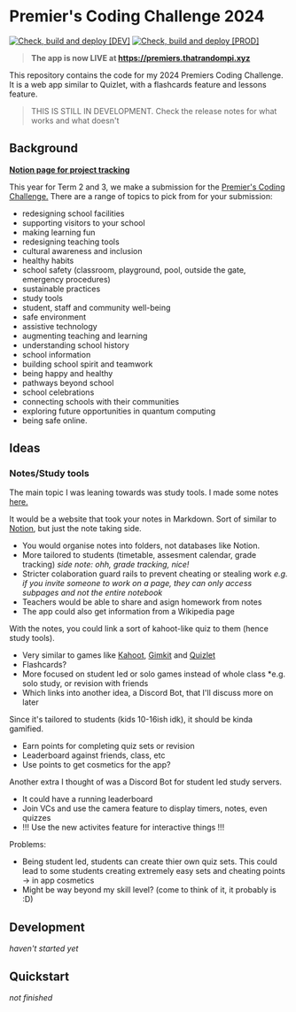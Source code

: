 # Premier's Coding Challenge 2024
[![Check, build and deploy [DEV]](https://github.com/NotLawson/premierscodingchallenge/actions/workflows/dev.yml/badge.svg)](https://github.com/NotLawson/premierscodingchallenge/actions/workflows/dev.yml)
[![Check, build and deploy [PROD]](https://github.com/NotLawson/premierscodingchallenge/actions/workflows/prod.yml/badge.svg)](https://github.com/NotLawson/premierscodingchallenge/actions/workflows/prod.yml)
> <b>The app is now LIVE at https://premiers.thatrandompi.xyz</b>

This repository contains the code for my 2024 Premiers Coding Challenge. It is a web app similar to Quizlet, with a flashcards feature and lessons feature. 

> THIS IS STILL IN DEVELOPMENT. Check the release notes for what works and what doesn't

## Background

<b>[Notion page for project tracking](https://notlawson.notion.site/Digital-Tech-Project-29619290f81d4ec6b35c3d7f72906a30?pvs=4)</b>

This year for Term 2 and 3, we make a submission for the [Premier's Coding Challenge.](https://education.qld.gov.au/about-us/events-awards/awards-competitions/premiers-coding-challenge)
There are a range of topics to pick from for your submission:
- redesigning school facilities
- supporting visitors to your school
- making learning fun
- redesigning teaching tools
- cultural awareness and inclusion
- healthy habits
- school safety (classroom, playground, pool, outside the gate, emergency procedures)
- sustainable practices
- study tools
- student, staff and community well-being
- safe environment
- assistive technology
- augmenting teaching and learning
- understanding school history
- school information
- building school spirit and teamwork
- being happy and healthy
- pathways beyond school
- school celebrations
- connecting schools with their communities
- exploring future opportunities in quantum computing
- being safe online.

## Ideas

### Notes/Study tools

The main topic I was leaning towards was study tools. I made some notes [here.](https://notlawson.notion.site/Ideas-9561d868620042ae8f3221c8a5e14802?pvs=4)

It would be a website that took your notes in Markdown. Sort of similar to [Notion](https://notion.so), but just the note taking side. 

- You would organise notes into folders, not databases like Notion.
- More tailored to students (timetable, assesment calendar, grade tracking) *side note: ohh, grade tracking, nice!*
- Stricter colaboration guard rails to prevent cheating or stealing work *e.g. if you invite someone to work on a page, they can only access subpages and not the entire notebook*
- Teachers would be able to share and asign homework from notes
- The app could also get information from a Wikipedia page

With the notes, you could link a sort of kahoot-like quiz to them (hence study tools).

- Very similar to games like [Kahoot](https://kahoot.it), [Gimkit](https://gimkit.com) and [Quizlet](https://quizlet.live)
- Flashcards?
- More focused on student led or solo games instead of whole class *e.g. solo study, or revision with friends
- Which links into another idea, a Discord Bot, that I'll discuss more on later

Since it's tailored to students (kids 10-16ish idk), it should be kinda gamified.

- Earn points for completing quiz sets or revision
- Leaderboard against friends, class, etc
- Use points to get cosmetics for the app?

Another extra I thought of was a Discord Bot for student led study servers.

- It could have a running leaderboard
- Join VCs and use the camera feature to display timers, notes, even quizzes
- !!! Use the new activites feature for interactive things !!!

Problems:

- Being student led, students can create thier own quiz sets. This could lead to some students creating extremely easy sets and cheating points -> in app cosmetics
- Might be way beyond my skill level? (come to think of it, it probably is :D)



## Development

*haven't started yet*

## Quickstart

*not finished*
